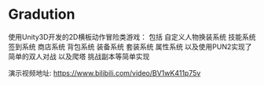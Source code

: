 # Gradution

使用Unity3D开发的2D横板动作冒险类游戏：
包括 自定义人物换装系统 技能系统 签到系统 商店系统 背包系统 装备系统 套装系统 属性系统 以及使用PUN2实现了简单的双人对战
以及爬塔 挑战副本等简单实现

演示视频地址:
https://www.bilibili.com/video/BV1wK411p75v
